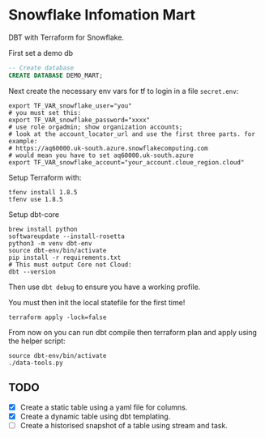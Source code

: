 # Snowflake Infomation Mart

DBT with Terraform for Snowflake.

First set a demo db

```sql
-- Create database
CREATE DATABASE DEMO_MART;

```

Next create the necessary env vars for tf to login in a file `secret.env`:

```shell
export TF_VAR_snowflake_user="you"
# you must set this:
export TF_VAR_snowflake_password="xxxx"
# use role orgadmin; show organization accounts; 
# look at the account_locator_url and use the first three parts. for example:
# https://aq60000.uk-south.azure.snowflakecomputing.com
# would mean you have to set aq60000.uk-south.azure
export TF_VAR_snowflake_account="your_account.cloue_region.cloud"
```

Setup Terraform with:

```shell
tfenv install 1.8.5
tfenv use 1.8.5
```

Setup dbt-core

```shell
brew install python
softwareupdate --install-rosetta
python3 -m venv dbt-env
source dbt-env/bin/activate
pip install -r requirements.txt
# This must output Core not Cloud:
dbt --version
```

Then use `dbt debug` to ensure you have a working profile.

You must then init the local statefile for the first time!

```shell
terraform apply -lock=false
```

From now on you can run dbt compile then terraform plan and apply using the helper script:

```shell
source dbt-env/bin/activate
./data-tools.py  
```

## TODO

- [X] Create a static table using a yaml file for columns.
- [X] Create a dynamic table using dbt templating. 
- [ ] Create a historised snapshot of a table using stream and task.

